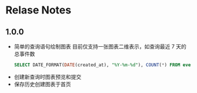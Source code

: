 # Relase Notes

## 1.0.0

- 简单的查询语句绘制图表
  目前仅支持一张图表二维表示，如查询最近 7 天的总事件数
  ```sql
  SELECT DATE_FORMAT(DATE(created_at), "%Y-%m-%d"), COUNT(*) FROM events WHERE DATE(created_at) BETWEEN DATE(NOW())-6 AND DATE(now()) GROUP BY DATE(created_at);
  ```
- 创建新查询时图表预览和提交
- 保存历史创建图表于首页